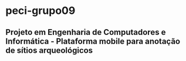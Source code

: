 # peci-grupo09
## Projeto em Engenharia de Computadores e Informática - Plataforma mobile para anotação de sítios arqueológicos
